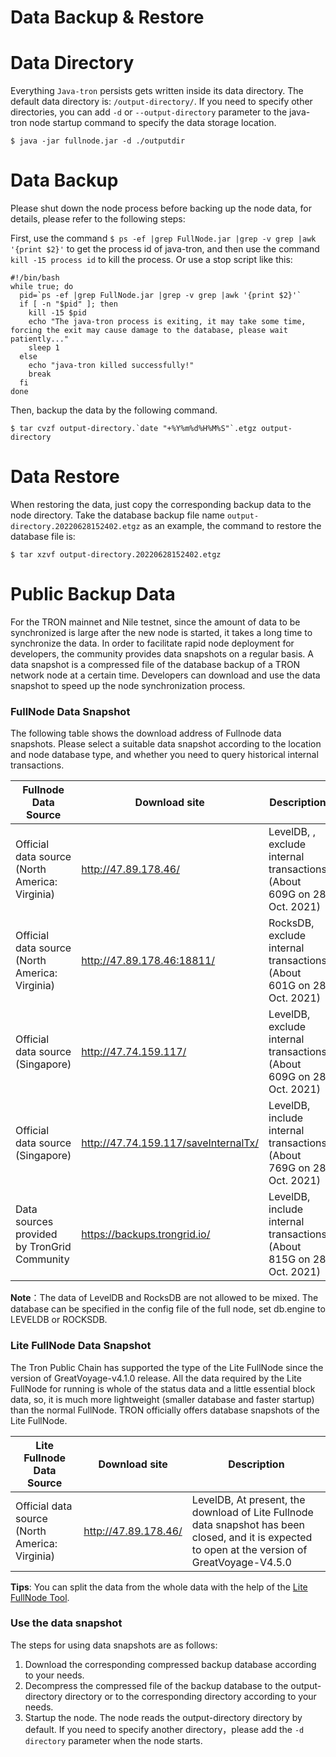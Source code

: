 # Data Backup & Restore

# Data Directory
Everything `Java-tron` persists gets written inside its data directory. The default data directory is: `/output-directory/`. If you need to specify other directories, you can add `-d` or `--output-directory` parameter to the java-tron node startup command to specify the data storage location.

```
$ java -jar fullnode.jar -d ./outputdir
```

# Data Backup
Please shut down the node process before backing up the node data, for details, please refer to the following steps:

First, use the command `$ ps -ef |grep FullNode.jar |grep -v grep |awk '{print $2}'` to get the process id of java-tron, and then use the command `kill -15 process id` to kill the process. Or use a stop script like this:

```
#!/bin/bash
while true; do
  pid=`ps -ef |grep FullNode.jar |grep -v grep |awk '{print $2}'`
  if [ -n "$pid" ]; then
    kill -15 $pid
    echo "The java-tron process is exiting, it may take some time, forcing the exit may cause damage to the database, please wait patiently..."
    sleep 1
  else
    echo "java-tron killed successfully!"
    break
  fi
done
```

Then, backup the data by the following command.

```
$ tar cvzf output-directory.`date "+%Y%m%d%H%M%S"`.etgz output-directory
```

# Data Restore

When restoring the data, just copy the corresponding backup data to the node directory. Take the database backup file name `output-directory.20220628152402.etgz` as an example, the command to restore the database file is:

```
$ tar xzvf output-directory.20220628152402.etgz
```

# Public Backup Data 

For the TRON mainnet and Nile testnet, since the amount of data to be synchronized is large after the new node is started, it takes a long time to synchronize the data. In order to facilitate rapid node deployment for developers, the community provides data snapshots on a regular basis. A data snapshot is a compressed file of the database backup of a TRON network node at a certain time. Developers can download and use the data snapshot to speed up the node synchronization process.

### FullNode Data Snapshot

The following table shows the download address of Fullnode data snapshots. Please select a suitable data snapshot according to the location and node database type, and whether you need to query historical internal transactions.


| Fullnode Data Source | Download site | Description |
| -------- | -------- | -------- |
| Official data source (North America: Virginia)   | http://47.89.178.46/     | LevelDB, , exclude internal transactions (About 609G on 28 Oct. 2021)     |
| Official data source (North America: Virginia)     | http://47.89.178.46:18811/     | RocksDB,  exclude internal transactions (About 601G on 28 Oct. 2021)    |
| Official data source (Singapore)    | http://47.74.159.117/     | 	LevelDB, exclude internal transactions (About 609G on 28 Oct. 2021)     |
| Official data source (Singapore)    | http://47.74.159.117/saveInternalTx/     | LevelDB, include internal transactions (About 769G on 28 Oct. 2021)     |
| Data sources provided by  TronGrid Community     | https://backups.trongrid.io/     | LevelDB, include internal transactions (About 815G on 28 Oct. 2021)     |


**Note**：The data of LevelDB and RocksDB are not allowed to be mixed. The database can be specified in the config file of the full node, set db.engine to LEVELDB or ROCKSDB. 



### Lite FullNode Data Snapshot


The Tron Public Chain has supported the type of the Lite FullNode since the version of GreatVoyage-v4.1.0 release. All the data required by the Lite FullNode for running is whole of the status data and a little essential block data, so, it is much more lightweight (smaller database and faster startup) than the normal FullNode. TRON officially offers database snapshots of the Lite FullNode.


| Lite Fullnode Data Source | Download site | Description |
| -------- | -------- | -------- |
| Official data source (North America: Virginia)  | http://47.89.178.46/     | LevelDB, At present, the download of Lite Fullnode data snapshot has been closed, and it is expected to open at the version of GreatVoyage-V4.5.0   |

**Tips**: You can split the data from the whole data with the help of the [Lite FullNode Tool](../../developers/litefullnode/#lite-fullnode-tool).

### Use the data snapshot 


The steps for using data snapshots are as follows:

1. Download the corresponding compressed backup database according to your needs.
2. Decompress the compressed file of the backup database to the output-directory directory or to the corresponding directory according to your needs.
3. Startup the node. The node reads the output-directory directory by default. If you need to specify another directory，please add the `-d directory` parameter when the node starts.

